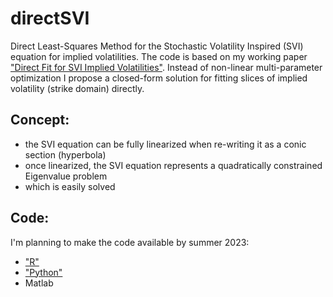 # directSVI
Direct Least-Squares Method for the Stochastic Volatility Inspired (SVI) equation for implied volatilities. The code is based on my working paper ["Direct Fit for SVI Implied Volatilities"](https://github.com/wol-fi/directSVI/blob/main/directSVI.pdf). Instead of non-linear multi-parameter optimization I propose a closed-form solution for fitting slices of implied volatility (strike domain) directly. 

## Concept:
- the SVI equation can be fully linearized when re-writing it as a conic section (hyperbola)
- once linearized, the SVI equation represents a quadratically constrained Eigenvalue problem
- which is easily solved

## Code:
I'm planning to make the code available by summer 2023:
- ["R"](https://github.com/wol-fi/directSVI/tree/main/R)
- ["Python"](https://github.com/wol-fi/directSVI/tree/main/python)
- Matlab
